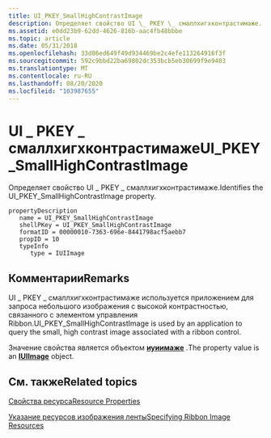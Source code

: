```yaml
---
title: UI_PKEY_SmallHighContrastImage
description: Определяет свойство UI \_ PKEY \_ смаллхигхконтрастимаже.
ms.assetid: e0dd23b9-62dd-4626-816b-aac4fb48bbbe
ms.topic: article
ms.date: 05/31/2018
ms.openlocfilehash: 33d86ed649f49d934469be2c4efe113264916f3f
ms.sourcegitcommit: 592c9bbd22ba69802dc353bcb5eb30699f9e9403
ms.translationtype: MT
ms.contentlocale: ru-RU
ms.lasthandoff: 08/20/2020
ms.locfileid: "103987655"
---
```

# <a name="ui_pkey_smallhighcontrastimage"></a><span data-ttu-id="80acc-103">UI \_ PKEY \_ смаллхигхконтрастимаже</span><span class="sxs-lookup"><span data-stu-id="80acc-103">UI\_PKEY\_SmallHighContrastImage</span></span>

<span data-ttu-id="80acc-104">Определяет свойство UI \_ PKEY \_ смаллхигхконтрастимаже.</span><span class="sxs-lookup"><span data-stu-id="80acc-104">Identifies the UI\_PKEY\_SmallHighContrastImage property.</span></span>

```
propertyDescription
   name = UI_PKEY_SmallHighContrastImage
   shellPKey = UI_PKEY_SmallHighContrastImage
   formatID = 00000010-7363-696e-8441798acf5aebb7
   propID = 10
   typeInfo
      type = IUIImage
```

## <a name="remarks"></a><span data-ttu-id="80acc-105">Комментарии</span><span class="sxs-lookup"><span data-stu-id="80acc-105">Remarks</span></span>

<span data-ttu-id="80acc-106">UI \_ PKEY \_ смаллхигхконтрастимаже используется приложением для запроса небольшого изображения с высокой контрастностью, связанного с элементом управления Ribbon.</span><span class="sxs-lookup"><span data-stu-id="80acc-106">UI\_PKEY\_SmallHighContrastImage is used by an application to query the small, high contrast image associated with a ribbon control.</span></span>

<span data-ttu-id="80acc-107">Значение свойства является объектом [**иуиимаже**](/windows/desktop/api/uiribbon/nn-uiribbon-iuiimage) .</span><span class="sxs-lookup"><span data-stu-id="80acc-107">The property value is an [**IUIImage**](/windows/desktop/api/uiribbon/nn-uiribbon-iuiimage) object.</span></span>

## <a name="related-topics"></a><span data-ttu-id="80acc-108">См. также</span><span class="sxs-lookup"><span data-stu-id="80acc-108">Related topics</span></span>

<dl> <dt>

[<span data-ttu-id="80acc-109">Свойства ресурса</span><span class="sxs-lookup"><span data-stu-id="80acc-109">Resource Properties</span></span>](windowsribbon-reference-properties-resource.md)
</dt> <dt>

[<span data-ttu-id="80acc-110">Указание ресурсов изображения ленты</span><span class="sxs-lookup"><span data-stu-id="80acc-110">Specifying Ribbon Image Resources</span></span>](windowsribbon-imageformats.md)
</dt> </dl>

 

 